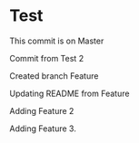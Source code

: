 # Test
This commit is on Master

Commit from Test 2

Created branch Feature

Updating README from Feature

Adding Feature 2

Adding Feature 3. 
